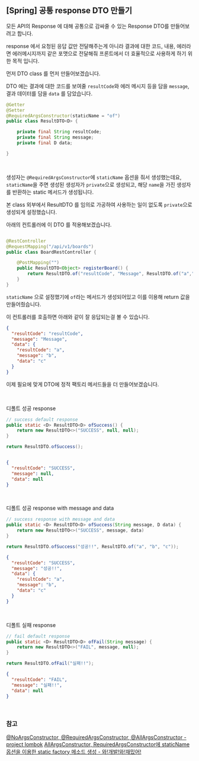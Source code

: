 ## [Spring] 공통 response DTO 만들기

모든 API의 Response 에 대해 공통으로 감싸줄 수 있는 Response DTO를 만들어보려고 합니다.

response 에서 요청된 응답 값만 전달해주는게 아니라 결과에 대한 코드, 내용, 에러라면 에러메시지까지 같은 포맷으로 전달해줘 프론트에서 더 효율적으로 사용하게 하기 위한 목적 입니다.

먼저 DTO class 를 먼저 만들어보겠습니다.

DTO 에는 결과에 대한 코드를 보여줄 `resultCode`와 에러 메시지 등을 담을 `message`, 결과 데이터를 담을 `data` 를 담았습니다.

```java
@Getter
@Setter
@RequiredArgsConstructor(staticName = "of")
public class ResultDTO<D> {

    private final String resultCode;
    private final String message;
    private final D data;

}


```
<br>

생성자는 `@RequiredArgsConstructor`에 `staticName` 옵션을 줘서 생성했는데요, `staticName`을 주면 생성된 생성자가 `private`으로 생성되고, 해당 `name`을 가진 생성자를 반환하는 static 메서드가 생성됩니다.

본 class 외부에서 ResultDTO 를 임의로 가공하여 사용하는 일이 없도록 `private`으로 생성되게 설정했습니다.


아래의 컨트롤러에 이 DTO 를 적용해보겠습니다.

```java

@RestController
@RequestMapping("/api/v1/boards")
public class BoardRestController {

    @PostMapping("")
    public ResultDTO<Object> registerBoard() {
        return ResultDTO.of("resultCode", "Message", ResultDTO.of("a","b","c"));
    }
}
```

`staticName` 으로 설정했기에 `of`라는 메서드가 생성되어있고 이를 이용해 return 값을 만들어줬습니다.

이 컨트롤러를 호출하면 아래와 같이 잘 응답되는걸 볼 수 있습니다.

```json 
{
  "resultCode": "resultCode",
  "message": "Message",
  "data": {
    "resultCode": "a",
    "message": "b",
    "data": "c"
  }
}
```

이제 필요에 맞게 DTO에 정적 팩토리 메서드들을 더 만들어보겠습니다.

<br>

디폴트 성공 response
```java
// success default response
public static <D> ResultDTO<D> ofSuccess() {
    return new ResultDTO<>("SUCCESS", null, null);
}

```

```java
return ResultDTO.ofSuccess();
```
```json

{
  "resultCode": "SUCCESS",
  "message": null,
  "data": null
}
```

<br> 

디폴트 성공 response with message and data
```java
// success response with message and data
public static <D> ResultDTO<D> ofSuccess(String message, D data) {
    return new ResultDTO<>("SUCCESS", message, data)
}
```

```java
return ResultDTO.ofSuccess("성공!!", ResultDTO.of("a", "b", "c"));
```
```json
{
  "resultCode": "SUCCESS",
  "message": "성공!!",
  "data": {
    "resultCode": "a",
    "message": "b",
    "data": "c"
  }
}
```
<br>

디폴트 실패 response

```java
// fail default response
public static <D> ResultDTO<D> ofFail(String message) {
    return new ResultDTO<>("FAIL", message, null);
}
```
```java
return ResultDTO.ofFail("실패!!");
```

```json
{
  "resultCode": "FAIL",
  "message": "실패!!",
  "data": null
}
```
<br>

### 참고
[@NoArgsConstructor, @RequiredArgsConstructor, @AllArgsConstructor - project lombok](https://projectlombok.org/features/constructor)
[AllArgsConstructor, RequiredArgsConstructor에 staticName 옵션을 이용한 static factory 메소드 생성 - 와!개발!와!재밌어! ](https://irerin07.tistory.com/150)